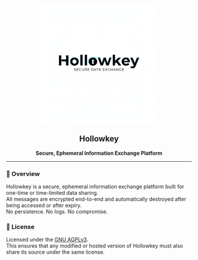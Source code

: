 <p align="center">
  <img src="asset/hollowkey-logo.jpg" alt="Hollowkey Logo" width="320"/>
</p>

<h2 align="center">Hollowkey</h2>
<p align="center"><b>Secure, Ephemeral Information Exchange Platform</b></p>

---

### 🔐 Overview
Hollowkey is a secure, ephemeral information exchange platform built for one-time or time-limited data sharing.  
All messages are encrypted end-to-end and automatically destroyed after being accessed or after expiry.  
No persistence. No logs. No compromise.


### 🧾 License
Licensed under the [GNU AGPLv3](https://choosealicense.com/licenses/agpl-3.0/).  
This ensures that any modified or hosted version of Hollowkey must also share its source under the same license.
